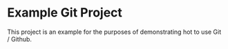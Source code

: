# Example Git Project

This project is an example for the purposes of demonstrating hot to use Git / Github.